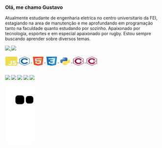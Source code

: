 ### Olá, me chamo Gustavo
Atualmente estudante de engenharia eletrica no centro universitario da FEI, estagiando na area de manutenção e me aprofundando em programação tanto na faculdade quanto estudando por sozinho.
Apaixonado por tecnologia, esportes e em especial apaixonado por rugby. Estou sempre buscando aprender sobre diversos temas.


 <div>
  <a href="https://github.com/calheirosgustavo">
    <img height="180em" src="https://github-readme-stats.vercel.app/api?username=calheirosgustavo&show_icons=true&theme=dark&include_all_commits=true&count_private=true"/>
  <img height="180em" src="https://github-readme-stats.vercel.app/api/top-langs/?username=calheirosgustavo&layout=compact&langs_count=7&theme=dark"/>
</div>
<div style="display: inline_block"><br>
  <img align="center" alt="gustavo-Js" height="30" width="40" src="https://raw.githubusercontent.com/devicons/devicon/master/icons/javascript/javascript-plain.svg">
  <img align="center" alt="gustavo-C" height="30" width="40" src="https://github.com/devicons/devicon/blob/master/icons/c/c-line.svg">
  <img align="center" alt="gustavo-HTML" height="30" width="40" src="https://raw.githubusercontent.com/devicons/devicon/master/icons/html5/html5-original.svg">
  <img align="center" alt="gustavo-CSS" height="30" width="40" src="https://raw.githubusercontent.com/devicons/devicon/master/icons/css3/css3-original.svg">
  <img align="center" alt="gustavo-Python" height="30" width="40" src="https://raw.githubusercontent.com/devicons/devicon/master/icons/python/python-original.svg">
  <img align="center" alt="gustavo-C++" height="30" width="40" src="https://github.com/devicons/devicon/blob/master/icons/cplusplus/cplusplus-line.svg">
 <img align="center" alt="gustavo-assembly" height="30" width="40" src="https://github.com/devicons/devicon/blob/master/icons/cplusplus/cplusplus-line.svg">
</div>
  
  ##
 
<div> 
  <a href="https://www.youtube.com/channel/UCZp6d-ESrRtY7zeCp1eEA3w" target="_blank"><img src="https://img.shields.io/badge/YouTube-FF0000?style=for-the-badge&logo=youtube&logoColor=white" target="_blank"></a>
  <a href="https://www.instagram.com/calheirosgu/" target="_blank"><img src="https://img.shields.io/badge/-Instagram-%23E4405F?style=for-the-badge&logo=instagram&logoColor=white" target="_blank"></a>
 	<a href="https://www.twitch.tv/calheirosgu" target="_blank"><img src="https://img.shields.io/badge/Twitch-9146FF?style=for-the-badge&logo=twitch&logoColor=white" target="_blank"></a>
  <a href = "mailto:calheiros.gu@gmail.com"><img src="https://img.shields.io/badge/-Gmail-%23333?style=for-the-badge&logo=gmail&logoColor=white" target="_blank"></a>
  <a href="https://www.linkedin.com/in/gustavocalheiros1/" target="_blank"><img src="https://img.shields.io/badge/-LinkedIn-%230077B5?style=for-the-badge&logo=linkedin&logoColor=white" target="_blank"></a> 
 
  ![Snake animation](https://github.com/rafaballerini/rafaballerini/blob/output/github-contribution-grid-snake.svg)
 
</div>
